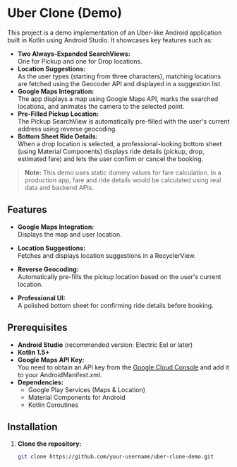 # Uber Clone (Demo)

This project is a demo implementation of an Uber-like Android application built in Kotlin using Android Studio. It showcases key features such as:

- **Two Always-Expanded SearchViews:**  
  One for Pickup and one for Drop locations.
- **Location Suggestions:**  
  As the user types (starting from three characters), matching locations are fetched using the Geocoder API and displayed in a suggestion list.
- **Google Maps Integration:**  
  The app displays a map using Google Maps API, marks the searched locations, and animates the camera to the selected point.
- **Pre-Filled Pickup Location:**  
  The Pickup SearchView is automatically pre-filled with the user's current address using reverse geocoding.
- **Bottom Sheet Ride Details:**  
  When a drop location is selected, a professional-looking bottom sheet (using Material Components) displays ride details (pickup, drop, estimated fare) and lets the user confirm or cancel the booking.

> **Note:** This demo uses static dummy values for fare calculation. In a production app, fare and ride details would be calculated using real data and backend APIs.

## Features

- **Google Maps Integration:**  
  Displays the map and user location.

- **Location Suggestions:**  
  Fetches and displays location suggestions in a RecyclerView.

- **Reverse Geocoding:**  
  Automatically pre-fills the pickup location based on the user's current location.

- **Professional UI:**  
  A polished bottom sheet for confirming ride details before booking.

## Prerequisites

- **Android Studio** (recommended version: Electric Eel or later)
- **Kotlin 1.5+**
- **Google Maps API Key:**  
  You need to obtain an API key from the [Google Cloud Console](https://console.cloud.google.com/) and add it to your AndroidManifest.xml.
- **Dependencies:**
    - Google Play Services (Maps & Location)
    - Material Components for Android
    - Kotlin Coroutines

## Installation

1. **Clone the repository:**

   ```bash
   git clone https://github.com/your-username/uber-clone-demo.git
